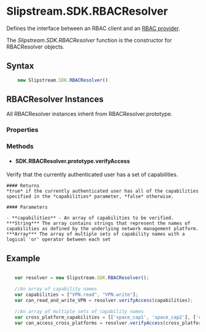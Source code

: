 #  Slipstream.SDK.RBACResolver

Defines the interface between an RBAC client and an [RBAC provider](RBACProvider.md).

The *Slipstream.SDK.RBACResolver* function is the constructor for RBACResolver objects.

## Syntax

```javascript
    new Slipstream.SDK.RBACResolver()
```

## RBACResolver Instances
All RBACResolver instances inherit from RBACResolver.prototype.

### Properties

### Methods

- #### SDK.RBACResolver.prototype.verifyAccess
Verify that the currently authenticated user has a set of capabilities.

    #### Returns
    *true* if the currently authenticated user has all of the capabilities specified in the *capabilities* parameter, *false* otherwise.
    
    #### Parameters

    - **capabilities** - An array of capabilities to be verified.  
    ***String*** The array contains strings that represent the names of capabilities as defined by the underlying network management platform.
    ***Array*** The array of multiple sets of capability names with a logical 'or' operator between each set

  
## Example
  
```javascript

   var resolver = new Slipstream.SDK.RBACResolver();

   //An array of capability names
   var capabilities = ["VPN.read", "VPN.write"];
   var can_read_and_write_VPN = resolver.verifyAccess(capabilities);

   //An array of multiple sets of capability names
   var cross_platform_capabilities = [['space_cap1', 'space_cap2'], ['csp_cap1', 'csp_cap2']];
   var can_access_cross_platforms = resolver.verifyAccess(cross_platform_capabilities);
   
```
